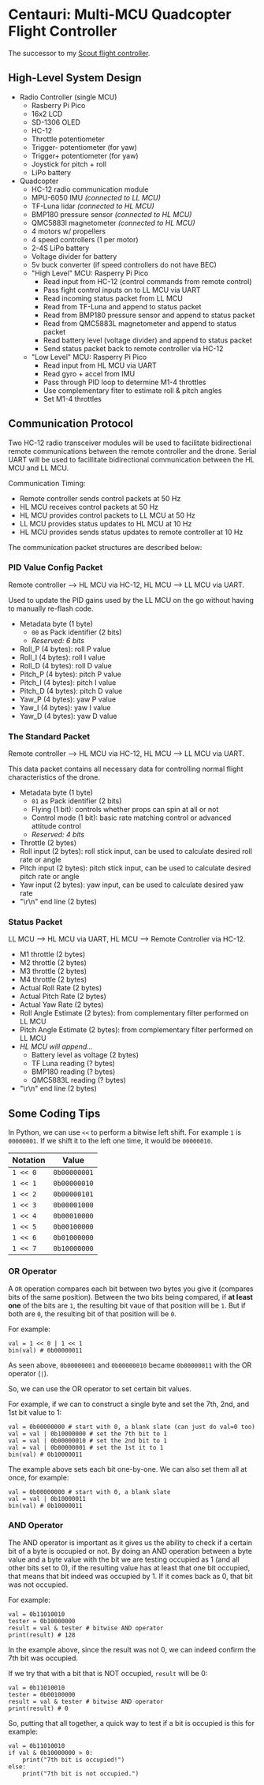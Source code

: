 # Centauri: Multi-MCU Quadcopter Flight Controller
The successor to my [Scout flight controller](https://github.com/TimHanewich/scout).

## High-Level System Design
- Radio Controller (single MCU)
    - Rasberry Pi Pico
    - 16x2 LCD
    - SD-1306 OLED
    - HC-12
    - Throttle potentiometer
    - Trigger- potentiometer (for yaw)
    - Trigger+ potentiometer (for yaw)
    - Joystick for pitch + roll
    - LiPo battery
- Quadcopter
    - HC-12 radio communication module
    - MPU-6050 IMU *(connected to LL MCU)*
    - TF-Luna lidar *(connected to HL MCU)*
    - BMP180 pressure sensor *(connected to HL MCU)*
    - QMC5883l magnetometer *(connected to HL MCU)*
    - 4 motors w/ propellers
    - 4 speed controllers (1 per motor)
    - 2-4S LiPo battery
    - Voltage divider for battery
    - 5v buck converter (if speed controllers do not have BEC)
    - "High Level" MCU: Rasperry Pi Pico
        - Read input from HC-12 (control commands from remote control)
        - Pass fight control inputs on to LL MCU via UART
        - Read incoming status packet from LL MCU
        - Read from TF-Luna and append to status packet
        - Read from BMP180 pressure sensor and append to status packet
        - Read from QMC5883L magnetometer and append to status packet
        - Read battery level (voltage divider) and append to status packet
        - Send status packet back to remote controller via HC-12
    - "Low Level" MCU: Rasperry Pi Pico
        - Read input from HL MCU via UART
        - Read gyro + accel from IMU
        - Pass through PID loop to determine M1-4 throttles
        - Use complementary fiter to estimate roll & pitch angles
        - Set M1-4 throttles

## Communication Protocol
Two HC-12 radio transceiver modules will be used to facilitate bidirectional remote communications between the remote controller and the drone. Serial UART will be used to facillitate bidirectional communication between the HL MCU and LL MCU.

Communication Timing:
- Remote controller sends control packets at 50 Hz
- HL MCU receives control packets at 50 Hz
- HL MCU provides control packets to LL MCU at 50 Hz
- LL MCU provides status updates to HL MCU at 10 Hz
- HL MCU provides sends status updates to remote controller at 10 Hz

The communication packet structures are described below:

###  PID Value Config Packet
Remote controller --> HL MCU via HC-12, HL MCU --> LL MCU via UART.

Used to update the PID gains used by the LL MCU on the go without having to manually re-flash code.

- Metadata byte (1 byte)
    - `00` as Pack identifier (2 bits)
    - *Reserved: 6 bits*
- Roll_P (4 bytes): roll P value
- Roll_I (4 bytes): roll I value
- Roll_D (4 bytes): roll D value
- Pitch_P (4 bytes): pitch P value
- Pitch_I (4 bytes): pitch I value
- Pitch_D (4 bytes): pitch D value
- Yaw_P (4 bytes): yaw P value
- Yaw_I (4 bytes): yaw I value
- Yaw_D (4 bytes): yaw D value        

###  The Standard Packet
Remote controller --> HL MCU via HC-12, HL MCU --> LL MCU via UART.

This data packet contains all necessary data for controlling normal flight characteristics of the drone.

- Metadata byte (1 byte)
    - `01` as Pack identifier (2 bits)
    - Flying (1 bit): controls whether props can spin at all or not
    - Control mode (1 bit): basic rate matching control or advanced attitude control
    - *Reserved: 4 bits*
- Throttle (2 bytes)
- Roll input (2 bytes): roll stick input, can be used to calculate desired roll rate or angle
- Pitch input (2 bytes): pitch stick input, can be used to calculate desired pitch rate or angle
- Yaw input (2 bytes): yaw input, can be used to calculate desired yaw rate
- "\r\n" end line (2 bytes)

###  Status Packet
LL MCU --> HL MCU via UART, HL MCU --> Remote Controller via HC-12.

- M1 throttle (2 bytes)
- M2 throttle (2 bytes)
- M3 throttle (2 bytes)
- M4 throttle (2 bytes)
- Actual Roll Rate (2 bytes)
- Actual Pitch Rate (2 bytes)
- Actual Yaw Rate (2 bytes)
- Roll Angle Estimate (2 bytes): from complementary filter performed on LL MCU
- Pitch Angle Estimate (2 bytes): from complementary filter performed on LL MCU
- *HL MCU will append...*
    - Battery level as voltage (2 bytes)
    - TF Luna reading (? bytes)
    - BMP180 reading (? bytes)
    - QMC5883L reading (? bytes)
- "\r\n" end line (2 bytes)

## Some Coding Tips
In Python, we can use `<<` to perform a bitwise left shift. For example `1` is `00000001`. If we shift it to the left one time, it would be `00000010`.

|Notation|Value|
|-|-|
|`1 << 0`|`0b00000001`|
|`1 << 1`|`0b00000010`|
|`1 << 2`|`0b00000101`|
|`1 << 3`|`0b00001000`|
|`1 << 4`|`0b00010000`|
|`1 << 5`|`0b00100000`|
|`1 << 6`|`0b01000000`|
|`1 << 7`|`0b10000000`|

### OR Operator
A `OR` operation compares each bit between two bytes you give it (compares bits of the same position). Between the two bits being compared, if **at least one** of the bits are `1`, the resulting bit vaue of that position will be `1`. But if both are `0`, the resulting bit of that position will be `0`.

For example:
```
val = 1 << 0 | 1 << 1
bin(val) # 0b00000011
```

As seen above, `0b00000001` and `0b00000010` became `0b00000011` with the OR operator (`|`).

So, we can use the OR operator to set certain bit values. 

For example, if we can to construct a single byte and set the 7th, 2nd, and 1st bit value to 1:
```
val = 0b00000000 # start with 0, a blank slate (can just do val=0 too)
val = val | 0b10000000 # set the 7th bit to 1
val = val | 0b00000010 # set the 2nd bit to 1
val = val | 0b00000001 # set the 1st it to 1
bin(val) # 0b10000011
```

The example above sets each bit one-by-one. We can also set them all at once, for example:
```
val = 0b00000000 # start with 0, a blank slate
val = val | 0b10000011
bin(val) # 0b10000011
```

### AND Operator
The AND operator is important as it gives us the ability to check if a certain bit of a byte is occupied or not. By doing an AND operation between a byte value and a byte value with the bit we are testing occupied as 1 (and all other bits set to 0), if the resulting value has at least that one bit occupied, that means that bit indeed was occupied by 1. If it comes back as 0, that bit was not occupied.

For example:
```
val = 0b11010010
tester = 0b10000000 
result = val & tester # bitwise AND operator
print(result) # 128
```

In the example above, since the result was not 0, we can indeed confirm the 7th bit was occupied. 

If we try that with a bit that is NOT occupied, `result` will be 0:
```
val = 0b11010010
tester = 0b00100000 
result = val & tester # bitwise AND operator
print(result) # 0
```

So, putting that all together, a quick way to test if a bit is occupied is this for example:
```
val = 0b11010010
if val & 0b10000000 > 0:
    print("7th bit is occupied!")
else:
    print("7th bit is not occupied.")
```